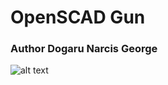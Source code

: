 # OpenSCAD Gun

### Author Dogaru Narcis George

![alt text](https://github.com/NarcisDogaru/MyProjects2/blob/master/OpenSCAD/Screen/Gun.png "Gun")
